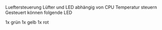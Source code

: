 Lueftersteuerung
Lüfter und LED abhängig von CPU Temperatur steuern
Gesteuert können folgende LED

1x grün
1x gelb
1x rot
